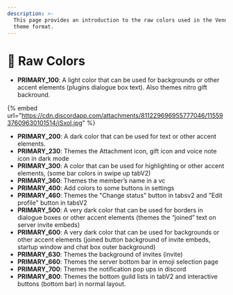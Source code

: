 ```yaml
---
description: >-
  This page provides an introduction to the raw colors used in the Vendetta
  theme format.
---
```


# 🎨 Raw Colors

* **PRIMARY\_100**: A light color that can be used for backgrounds or other accent elements (plugins dialogue box text). Also themes nitro gift backround.

{% embed url="https://cdn.discordapp.com/attachments/811229696955777046/1155937609630101514/iSxol.jpg" %}
* **PRIMARY\_200**: A dark color that can be used for text or other accent elements.
* **PRIMARY\_230**: Themes the Attachment icon, gift icon and voice note icon in dark mode
* **PRIMARY\_300**: A color that can be used for highlighting or other accent elements, (some bar colors in swipe up tabV2)
* **PRIMARY\_360**: Themes the member’s name in a vc
* **PRIMARY\_400**: Add colors to some buttons in settings
* **PRIMARY\_460**: Themes the "Change status" button in tabsv2 and "Edit profile" button in tabsV2
* **PRIMARY\_500**: A very dark color that can be used for borders in dialogue boxes or other accent elements (themes the “joined” text on server invite embeds)
* **PRIMARY\_600**: A very dark color that can be used for backgrounds or other accent elements (joined button background of invite embeds, startup window and chat box outer background)
* **PRIMARY\_630**: Themes the background of invites (invite)
* **PRIMARY\_660**: Themes the server bottom bar in emoji selection page
* **PRIMARY\_700**: Themes the notification pop ups in discord
* **PRIMARY\_800**: Themes the bottom guild lists in tabV2 and interactive buttons (bottom bar) in normal layout.
